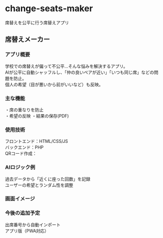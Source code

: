 # change-seats-maker
席替えを公平に行う席替えアプリ
## 席替えメーカー
### アプリ概要
学校での席替えが偏って不公平...そんな悩みを解決するアプリ。  
AIが公平に自動シャッフルし、「仲の良いペアが近い」「いつも同じ席」などの問題を防止。  
個人の希望（目が悪いから前がいいなど）も反映。
### 主な機能
・席の重なりを防止  
・希望の反映 
・結果の保存(PDF)  
### 使用技術
フロントエンド：HTML/CSS/JS  
バックエンド：PHP  
QRコード作成：
### AIロジック例
過去データから「近くに座った回数」を記録  
ユーザーの希望とランダム性を調整  
### 画面イメージ

### 今後の追加予定
出席番号から自動インポート  
アプリ版（PWA対応）

